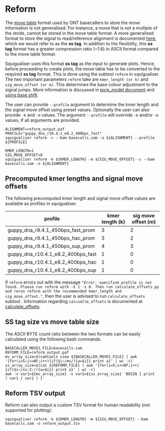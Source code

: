 # Reform

The [move table](move_table.md) format used by ONT basecallers to store the move information is not generalised. For instance, a move that is not a multiple of the stride, cannot be stored in the move table format. A more generalised format to store the signal to read/reference alignment is documented [here](https://hasindu2008.github.io/f5c/docs/output#ss-tag), which we would refer to as the **ss tag**. In addition to the flexibility, this **ss tag** format has a greater compression ratio (~1.6) in ASCII format compared to the move table format.

Squigualiser uses this format **ss tag** as the input to generate plots. Hence, before proceeding to create plots, the move table has to be converted to the required **ss tag** format. This is done using the subtool `reform` in squigualiser.
The two important parameters `reform` take are `kmer_length (or k)` and `sig_move_offset (or m)`.
This determines the base colour adjustment to the signal jumps. More information is discussed in [pore_model document](pore_model.md) and [using base shift](base_shift_and_eventalignment.md).

The user can provide `--profile` argument to determine the kmer length and the signal move offset using preset values.
Optionally the user can also provide `-k` and `-m` values. The argument  `--profile` will override `-k` and/or `-m` values, if all arguments are provided.

```
ALIGNMENT=reform_output.paf
PROFILE="guppy_dna_r10.4.1_e8.2_400bps_fast"
squigualiser reform -c --bam basecalls.sam -o ${ALIGNMENT} --profile ${PROFILE} 

KMER_LENGTH=1
SIG_MOVE_OFFSET=0
squigualiser reform -k ${KMER_LENGTH} -m ${SIG_MOVE_OFFSET} -c --bam basecalls.sam -o ${ALIGNMENT}
```

## Precomputed kmer lengths and signal move offsets

The following precomputed kmer length and signal move offset values are available as profiles in squigualiser.

| profile                            | kmer length (k) | sig move offset (m)|
|------------------------------------|-------------|-----------------|
| guppy_dna_r9.4.1_450bps_fast_prom  |           3 |               2 |
| guppy_dna_r9.4.1_450bps_hac_prom   |           3 |               2 |
| guppy_dna_r9.4.1_450bps_sup_prom   |           4 |               3 |
| guppy_dna_r10.4.1_e8.2_400bps_fast |           1 |               0 |
| guppy_dna_r10.4.1_e8.2_400bps_hac  |           1 |               0 |
| guppy_dna_r10.4.1_e8.2_400bps_sup  |           1 |               0 |

If `reform` errors out with the message `"Error: specified profile is not found. Please run reform with -k 1 -s 0. Then run calculate_offsets.py and rerun reform with the recommended kmer_length and sig_move_offset."`, then the user is advised to run `calculate_offsets` subtool .
Information regarding `calcualte_offsets` is documented at [calculate_offsets](calculate_offsets.md).

## SS tag size vs move table size

The ASCII BYTE count ratio between the two formats can be easily calculated using the following bash commands.
```
BASECALLER_MOVES_FILE=basecalls.sam
REFORM_FILE=reform_output.paf
mv_array_size=$(samtools view ${BASECALLER_MOVES_FILE} | awk '{for(i=5;i<=NF;i++){if($i~/mv/){a=$i}} print a}' | wc -c)
ss_array_size=$(cat ${REFORM_FILE} | awk '{for(i=5;i<=NF;i++){if($i~/ss:Z:/){a=$i}} print a}' | wc -c)
awk -v var1=${mv_array_size} -v var2=${ss_array_size} 'BEGIN { print  ( var1 / var2 ) }'
```

## Reform TSV output 

Reform can also output a custom TSV format for human readability (not supported for plotting):
```
squigualiser reform -k ${KMER_LENGTH} -m ${SIG_MOVE_OFFSET} --bam basecalls.sam -o reform_output.tsv
```
